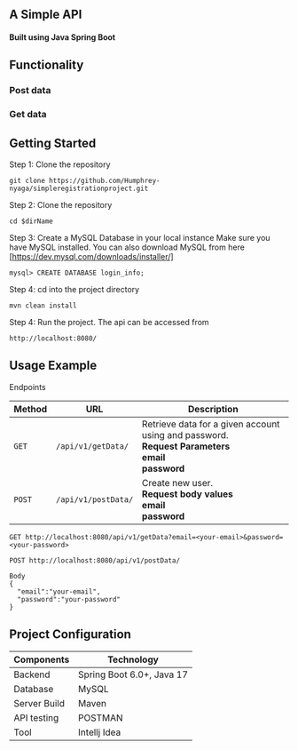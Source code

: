 ## A Simple API

#### Built using Java Spring Boot

## Functionality

### Post data
### Get data

## Getting Started
Step 1: Clone the repository
```
git clone https://github.com/Humphrey-nyaga/simpleregistrationproject.git
```
Step 2: Clone the repository
```
cd $dirName
```

Step 3: Create a MySQL Database in your local instance
Make sure you have MySQL installed.
You can also download MySQL from here [https://dev.mysql.com/downloads/installer/]
```
mysql> CREATE DATABASE login_info;
```

Step 4: cd into the project directory
```
mvn clean install
```
Step 4: Run the project.
The api can be accessed from
```
http://localhost:8080/
```
## Usage Example
Endpoints

| Method   | URL                           | Description                                                                                                       |
| -------- |-------------------------------|-------------------------------------------------------------------------------------------------------------------|
| `GET`    | `/api/v1/getData/`            | Retrieve data for  a given account using and password.<br/> <b>Request Parameters<b> <br/>  email <br/>  password |
| `POST`   | `/api/v1/postData/`           | Create new user. <br><b> Request body values <b><br/> email <br/>  password                                       |


```
GET http://localhost:8080/api/v1/getData?email=<your-email>&password=<your-password>
``` 
```
POST http://localhost:8080/api/v1/postData/

Body
{
  "email":"your-email",
  "password":"your-password"
}

``` 


## Project Configuration

| Components        | Technology        | 
   |-------------------|-------------------|
| Backend           | Spring Boot 6.0+, Java 17 | 
| Database          | MySQL             |  
| Server Build      | Maven             |
| API testing       | POSTMAN           |
| Tool              | Intellj Idea      |
   
